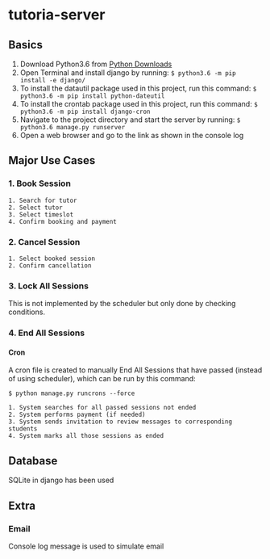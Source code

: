 # tutoria-server

## Basics
1. Download Python3.6 from [Python Downloads](https://www.python.org/downloads/)
2. Open Terminal and install django by running: ```$ python3.6 -m pip install -e django/```
3. To install the datautil package used in this project, run this command: ```$ python3.6 -m pip install python-dateutil```
4. To install the crontab package used in this project, run this command: ```$ python3.6 -m pip install django-cron```
5. Navigate to the project directory and start the server by running: ```$ python3.6 manage.py runserver```
6. Open a web browser and go to the link as shown in the console log

## Major Use Cases
### 1. Book Session
    1. Search for tutor
    2. Select tutor
    3. Select timeslot
    4. Confirm booking and payment

### 2. Cancel Session
    1. Select booked session
    2. Confirm cancellation

### 3. Lock All Sessions
This is not implemented by the scheduler but only done by checking conditions.

### 4. End All Sessions
#### Cron
A cron file is created to manually End All Sessions that have passed (instead of using scheduler), which can be run by this command: 
```
$ python manage.py runcrons --force
```
    1. System searches for all passed sessions not ended
    2. System performs payment (if needed)
    3. System sends invitation to review messages to corresponding students
    4. System marks all those sessions as ended

## Database
SQLite in django has been used

## Extra
### Email
Console log message is used to simulate email
